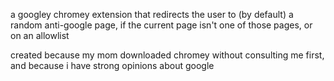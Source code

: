 a googley chromey extension that redirects the user to (by default) a random anti-google page, if the current page isn't one of those pages, or on an allowlist

created because my mom downloaded chromey without consulting me first, and because i have strong opinions about google
